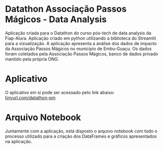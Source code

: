 # Datathon Associação Passos Mágicos - Data Analysis
Aplicação criada para o Datathon do curso pós-tech de data analysis da Fiap-Alura. 
Aplicação criado em python utilizando a biblioteca do Streamlit para a vizualização.
A aplicação apresenta a análise dos dados de impacto da Associação Passos Mágicos no município de Embu-Guaçu.
Os dados foram coletados pela Associação Passos Mágicos, banco de dados privado mantido pela própria ONG.

# Aplicativo
O aplicativo em sí pode ser acessado pelo link abaixo:  
[tinyurl.com/datathon-pm](https://tinyurl.com/datathon-pm)

# Arquivo Notebook
Juntamente com a aplicação, está disposto o arquivo notebook com todo o processo utilizado para a criação dos DataFrames e gráficos apresentados na aplicação.
